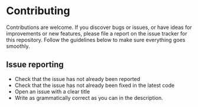# Contributing

Contributions are welcome. If you discover bugs or issues, or have ideas for improvements or new features, please file a report on the issue tracker for this repository. Follow the guidelines below to make sure everything goes smoothly.

## Issue reporting

- Check that the issue has not already been reported
- Check that the issue has not already been fixed in the latest code
- Open an issue with a clear title
- Write as grammatically correct as you can in the description.

